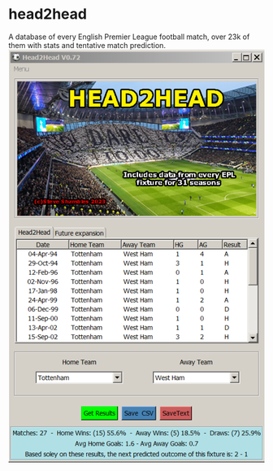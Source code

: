 # head2head
A database of every English Premier League football match, over 23k of them with stats and tentative match prediction.
![Alt Text](https://github.com/Steve-Shambles/head2head/blob/main/h2h-0.72-screenshot1.png)
